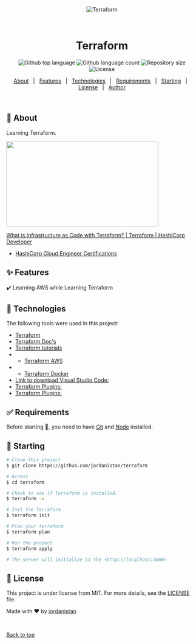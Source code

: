 <div align="center" id="top"> 
  <img src="./.github/app.gif" alt="Terraform" />

  &#xa0;

  <!-- <a href="https://terraform.netlify.app">Demo</a> -->
</div>

<h1 align="center">Terraform</h1>

<p align="center">
  <img alt="Github top language" src="https://img.shields.io/github/languages/top/jordanistan/terraform-1?color=56BEB8">

  <img alt="Github language count" src="https://img.shields.io/github/languages/count/jordanistan/terraform-1?color=56BEB8">

  <img alt="Repository size" src="https://img.shields.io/github/repo-size/jordanistan/terraform-1?color=56BEB8">

  <img alt="License" src="https://img.shields.io/github/license/jordanistan/terraform-1?color=56BEB8">

  <!-- <img alt="Github issues" src="https://img.shields.io/github/issues/jordanistan/terraform-1?color=56BEB8" /> -->

  <!-- <img alt="Github forks" src="https://img.shields.io/github/forks/jordanistan/terraform-1?color=56BEB8" /> -->

  <!-- <img alt="Github stars" src="https://img.shields.io/github/stars/jordanistan/terraform-1?color=56BEB8" /> -->
</p>

<!-- Status -->

<!-- <h4 align="center"> 
	🚧  Terraform 1 🚀 Under construction...  🚧
</h4> 

<hr> -->

<p align="center">
  <a href="#dart-about">About</a> &#xa0; | &#xa0; 
  <a href="#sparkles-features">Features</a> &#xa0; | &#xa0;
  <a href="#rocket-technologies">Technologies</a> &#xa0; | &#xa0;
  <a href="#white_check_mark-requirements">Requirements</a> &#xa0; | &#xa0;
  <a href="#checkered_flag-starting">Starting</a> &#xa0; | &#xa0;
  <a href="#memo-license">License</a> &#xa0; | &#xa0;
  <a href="https://github.com/jordanistan" target="_blank">Author</a>
</p>

<br>

## :dart: About ##

Learning Terraform. 

<p><a href="https://developer.hashicorp.com/terraform/tutorials/aws-get-started/infrastructure-as-code?wvideo=mo76ckwvz4"><img src="https://embed-ssl.wistia.com/deliveries/41c56d0e44141eb3654ae77f4ca5fb41.jpg?image_play_button_size=2x&amp;image_crop_resized=960x540&amp;image_play_button=1&amp;image_play_button_color=1563ffe0" width="400" height="225" style="width: 400px; height: 225px;"></a></p><p><a href="https://developer.hashicorp.com/terraform/tutorials/aws-get-started/infrastructure-as-code?wvideo=mo76ckwvz4">What is Infrastructure as Code with Terraform? | Terraform | HashiCorp Developer</a></p>

- [HashiCorp Cloud Engineer Certifications](https://www.hashicorp.com/certification#hashicorp-certified-terraform-associate)

## :sparkles: Features ##

:heavy_check_mark: Learning AWS while Learning Terraform

## :rocket: Technologies ##

The following tools were used in this project:

- [Terraform](https://terraform.io)
- [Terraform Doc's](https://developer.hashicorp.com/terraform/docs)
- [Terraform tutorials](https://developer.hashicorp.com/terraform/tutorials) 
- - [Terraform AWS](https://developer.hashicorp.com/terraform/tutorials/aws-get-started)
- - [Terraform Docker](https://developer.hashicorp.com/terraform/tutorials/docker-get-started)
- [Link to download Visual Studio Code:](https://code.visualstudio.com/#alt-downloads) 
- [Terraform Plugins:](https://marketplace.visualstudio.com/items?itemName=mauve.terraform)
- [Terraform Plugins:](https://marketplace.visualstudio.com/items?itemName=erd0s.terraform-autocomplete)


## :white_check_mark: Requirements ##

Before starting :checkered_flag:, you need to have [Git](https://git-scm.com) and [Node](https://nodejs.org/en/) installed.

## :checkered_flag: Starting ##

```bash
# Clone this project
$ git clone https://github.com/jordanistan/terraform

# Access
$ cd terraform

# Check to see if Terraform is installed.
$ terraform -v

# Init the Terraform
$ terraform init

# Plan your terraform
$ terraform plan

# Run the project
$ terraform apply

# The server will initialize in the <http://localhost:3000>
```

## :memo: License ##

This project is under license from MIT. For more details, see the [LICENSE](LICENSE.md) file.


Made with :heart: by <a href="https://github.com/jordanistan" target="_blank">jordanistan</a>

&#xa0;

<a href="#top">Back to top</a>
